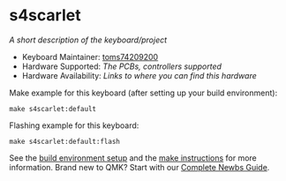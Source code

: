 # s4scarlet

*A short description of the keyboard/project*

* Keyboard Maintainer: [toms74209200](https://github.com/toms74209200)
* Hardware Supported: *The PCBs, controllers supported*
* Hardware Availability: *Links to where you can find this hardware*

Make example for this keyboard (after setting up your build environment):

    make s4scarlet:default

Flashing example for this keyboard:

    make s4scarlet:default:flash

See the [build environment setup](https://docs.qmk.fm/#/getting_started_build_tools) and the [make instructions](https://docs.qmk.fm/#/getting_started_make_guide) for more information. Brand new to QMK? Start with our [Complete Newbs Guide](https://docs.qmk.fm/#/newbs).
